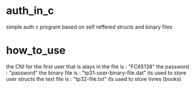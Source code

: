 # auth_in_c
simple auth c program based on self reffered structs and binary files
# how_to_use
the CNI for the first user that is alays in the file is : "FC65138"
the password : "password"
the binary file is : "tp31-user-binary-file.dat" its used to store user structs 
the text file is : "tp32-file.txt" its used to store livres (books)
